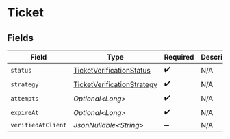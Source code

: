 # Ticket


## Fields

| Field                                                                               | Type                                                                                | Required                                                                            | Description                                                                         |
| ----------------------------------------------------------------------------------- | ----------------------------------------------------------------------------------- | ----------------------------------------------------------------------------------- | ----------------------------------------------------------------------------------- |
| `status`                                                                            | [TicketVerificationStatus](../../models/components/TicketVerificationStatus.md)     | :heavy_check_mark:                                                                  | N/A                                                                                 |
| `strategy`                                                                          | [TicketVerificationStrategy](../../models/components/TicketVerificationStrategy.md) | :heavy_check_mark:                                                                  | N/A                                                                                 |
| `attempts`                                                                          | *Optional\<Long>*                                                                   | :heavy_check_mark:                                                                  | N/A                                                                                 |
| `expireAt`                                                                          | *Optional\<Long>*                                                                   | :heavy_check_mark:                                                                  | N/A                                                                                 |
| `verifiedAtClient`                                                                  | *JsonNullable\<String>*                                                             | :heavy_minus_sign:                                                                  | N/A                                                                                 |